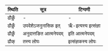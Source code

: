 | स्थिति | सूत्र | टिप्पणी |
| ----- | ------- | ------ |
| ढौकृँ॒ | - | - |
| ढौकृँ॒ | उपदेशेऽजनुनासिक इत् | ऋँ-इत्यस्य इत्संज्ञा |
| ढौकृँ॒ | अनुदात्तङित आत्मनेपदम् | इति आत्मनेपदम् |
| ढौक् | तस्य लोपः | इत्संज्ञकस्य लोपः |

